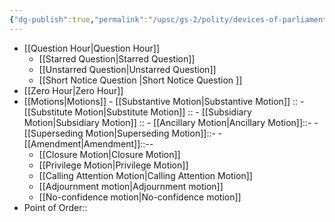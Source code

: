 ```yaml
---
{"dg-publish":true,"permalink":"/upsc/gs-2/polity/devices-of-parliamentary-proceedings/","dgHomeLink":true,"dgPassFrontmatter":false}
---
```


- [[Question Hour|Question Hour]]
	- [[Starred Question|Starred Question]]
	- [[Unstarred Question|Unstarred Question]]
	- [[Short Notice Question |Short Notice Question ]]
- [[Zero Hour|Zero Hour]]
- [[Motions|Motions]]
		- [[Substantive Motion|Substantive Motion]] :: 
		- [[Substitute Motion|Substitute Motion]] :: 
		- [[Subsidiary Motion|Subsidiary Motion]] ::
			- [[Ancillary Motion|Ancillary Motion]]::-
			- [[Superseding Motion|Superseding Motion]]::-
			- [[Amendment|Amendment]]::-- 
	- [[Closure Motion|Closure Motion]]
	- [[Privilege Motion|Privilege Motion]]
	- [[Calling Attention Motion|Calling Attention Motion]]
	- [[Adjournment motion|Adjournment motion]]
	- [[No-confidence motion|No-confidence motion]]
- Point of Order:: 
